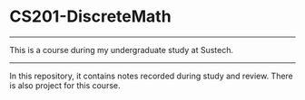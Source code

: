 # CS201-DiscreteMath

****

This is a course during my undergraduate study at Sustech.

****

In this repository, it contains notes recorded during study and review. There is also project for this course.

